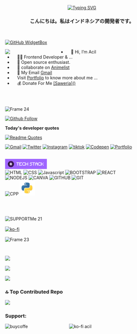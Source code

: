 <div align="center">
<a href="https://youtube.com/c/Nazedev">
    <img
        src="https://readme-typing-svg.herokuapp.com?font=ShadowsIntoLightsize=50&duration=5500&color=f70787&background=FF673200&center=true&vCenter=true&lines=Hello,+I+am+AcilDev;Welcome+to+my+GitHub+😊"
            alt="Typing SVG"
        />
    </a>
</p>
</div>
<h3 align="center">こんにちは。私はインドネシアの開発者です。</h3>



<br><br>
[![GitHub WidgetBox](https://github-widgetbox.vercel.app/api/profile?username=cilboy04&data=followers,repositories,stars,commits&theme=darkmode)](https://github.com/cilboy04)
<p align="left"><img align="left" src="https://64.media.tumblr.com/a3058c9b74733fe5b019b38f11da6264/0b9e54110711438c-00/s540x810/e5d6607ba8928e93e699dd1456d533ca624e7fda.gif" width="200px"></p>
<ul align="right">
  <li align="left">&nbsp;&nbsp;&nbsp;&nbsp;👋 Hi, I’m Acil</li>
  <li align="left">&nbsp;&nbsp;&nbsp;&nbsp;👨‍💻 Frontend Developer & ...</li>
  <li align="left">&nbsp;&nbsp;&nbsp;&nbsp;🎁 Open source enthusiast.</li>
   <li align="left">&nbsp;&nbsp;&nbsp;&nbsp;👯 collaborate on <a href="https://cuyanimelist.vercel.app/" target="_blank">Animelist</a> </li>
<li align="left">&nbsp;&nbsp;&nbsp;&nbsp;📧 My Email <a href="nazrilacil04@gmail.com" target="_blank">Gmail</a> </li>
  <li align="left">&nbsp;&nbsp;&nbsp;&nbsp;Visit  <a href="https://cilboy04.github.io/nazrilacilportofolio/" target="_blank">Portfolio</a> to know more about me ...</li>
    <li align="left">&nbsp;&nbsp;&nbsp;&nbsp;💰 Donate For Me
    <a href="https://saweria.co/acil04" target="_blank">[Saweria]()</a>
</li>
</ul>
<br><br>
<p align="left"><img width="117" alt="Frame 24" src="https://i.pinimg.com/736x/df/66/82/df66822aeb602a6589d0c487eb5348b5.jpg"></p>


[![Github Follow](https://img.shields.io/github/followers/HwangTaehyun?label=Follow%20Me&style=social)](https://github.com/cilboy04)

<strong>Today's developer quotes</strong>

[![Readme Quotes](https://quotes-github-readme.vercel.app/api?type=horizontal&theme=swift&border=true)](https://github.com/piyushsuthar/github-readme-quotes)

<p align="left">
  <a href="nazrilacil04@gmail.com" target="_blank"><img src="https://github.com/vinodjangid07/vinodjangid07/assets/86096184/cbe4890a-aac0-465c-ba24-33458e9f8881" alt="Gmail" height="50" title="Gmail"></a>
  <a href="https://twitter.com/M_AcilBoy04" target="_blank"><img src="https://github.com/vinodjangid07/vinodjangid07/assets/86096184/80ca6f4f-01a3-40db-a50f-77bde71f13ad" alt="Twitter" height="50" title="Twitter"></a>
 <a href="https://www.instagram.com/achylslwly/?igsh=eHpscGxhcWNoaHpp#" target="_blank"><img src="https://github.com/vinodjangid07/vinodjangid07/assets/86096184/1de75b52-f87e-4394-975f-755b198d3536" alt="Instagram" height="50" title="Instagram"></a>
  <a href="https://www.tiktok.com/@acildesu?lang=en" target="_blank"><img src="https://purepng.com/public/uploads/large/tik-tok-logo-6fh.png" alt="tiktok" height="50" title="Tiktok"></a>
 <a href="https://codepen.io/icell-the-styleful" target="_blank"><img src="https://github.com/vinodjangid07/vinodjangid07/assets/86096184/85960e4e-546e-4b2e-a2f5-0b7ae0a2e15d" alt="Codepen" height="50" title="Codepen"></a>
 <a href="https://cilboy04.github.io/nazrilacilportofolio/" target="_blank"><img src="https://github.com/cilboy04/nazrilacilportofolio/blob/main/src/png/main-favicon.png?raw=true" alt="Portfolio" height="50" title="Portfolio"></a>
</p>
<br>

<img width="137" alt="Frame 22" src="https://raw.githubusercontent.com/cilboy04/cilboy04/4beeaceeba94086be8604264dad91872b7d3453f/techstack.png">
<br>
<img src="https://github.com/vinodjangid07/vinodjangid07/assets/86096184/ba7d4b8c-8fcf-43d4-8aaa-81977ca5d252" alt="HTML" height="50" title="HTML">
<img src="https://github.com/vinodjangid07/vinodjangid07/assets/86096184/4e342502-fa63-4699-8f2d-06c5150171b4" alt="CSS" height="50" title="CSS">
<img src="https://github.com/vinodjangid07/vinodjangid07/assets/86096184/9e6de8bd-99ad-4e43-a3c1-9f74b9f138ad" alt="Javascript" height="50" title="JS">
<img src="https://github.com/vinodjangid07/vinodjangid07/assets/86096184/57cd976e-c49d-49b6-8dcc-038f23f1963e" alt="BOOTSTRAP" height="50" title="BOOTSTRAP">
<img src="https://github.com/vinodjangid07/vinodjangid07/assets/86096184/821e31cf-ac55-411b-8972-fc64a5485612" alt="REACT" height="50" title="REACT">
<br>
<img src="https://github.com/vinodjangid07/vinodjangid07/assets/86096184/e82354f3-ed3d-408b-8738-30d4c518610b" alt="NODEJS" height="50" title="NODE JS">
<img src="https://github.com/vinodjangid07/vinodjangid07/assets/86096184/c7e0c531-67f8-4bf8-9950-c61302c2b848" alt="CANVA" height="50" title="CANVA">
<img src="https://github.com/vinodjangid07/vinodjangid07/assets/86096184/bd7bc243-8e54-4a12-97b7-593e4b860bc4" alt="GITHUB" height="50" title="GITHUB">
<img src="https://github.com/vinodjangid07/vinodjangid07/assets/86096184/259907ba-c4ff-4fa3-9d49-6827409fcd4b" alt="GIT" height="50" title="GIT">
<br>
<div>  
<img src="https://github.com/vinodjangid07/vinodjangid07/assets/86096184/086f2661-6998-4569-8c35-852c4254c53a" alt="CPP" height="50" title="C++">
<img src="https://raw.githubusercontent.com/cilboy04/cilboy04/refs/heads/main/20250407_020840.png" alt="Python" height="50" padding="0" title="PYTHON">
</div>
<br>

<br><br>
<img width="150" alt="SUPPORTMe 21" src="https://github.com/vinodjangid07/vinodjangid07/assets/86096184/d2bd3af3-a9c0-404c-8f98-97704b39a19c">
<br><br>
[![ko-fi](https://ko-fi.com/img/githubbutton_sm.svg)](https://ko-fi.com/I2I2VPYED)
<br><br>
<img align="left" width="156" alt="Frame 23" src="https://github.com/vinodjangid07/vinodjangid07/assets/86096184/398dfbb4-ca41-4b39-98ba-76f03ca76bbe">

<br><br>
  
![](https://komarev.com/ghpvc/?username=your-github-vinodjangid07&color=blueviolet)

![](https://github-readme-stats.vercel.app/api?username=cilboy04&hide=prs&count_private=true&include_all_commits=true&show_icons=true&theme=swift)

![](https://github-readme-stats.vercel.app/api/top-langs/?username=cilboy04&theme=dark&hide_border=false&include_all_commits=false&count_private=false&layout=compact)


### 🔝 Top Contributed Repo
![](https://github-contributor-stats.vercel.app/api?username=cilboy04&limit=5&theme=dark&combine_all_yearly_contributions=true)


<h3 align="left">Support:</h3>
<p><a href="https://www.buymeacoffee.com/buycoffe"> <img align="left" src="https://cdn.buymeacoffee.com/buttons/v2/default-yellow.png" height="50" width="210" alt="buycoffe" /></a><a href="https://ko-fi.com/ko-fi acil"> <img align="left" src="https://cdn.ko-fi.com/cdn/kofi3.png?v=3" height="50" width="210" alt="ko-fi acil" /></a></p><br><br>
<!---
cilboy04/cilboy04 is a ✨ special ✨ repository because its `README.md` (this file) appears on your GitHub profile.
You can click the Preview link to take a look at your changes.
--->
